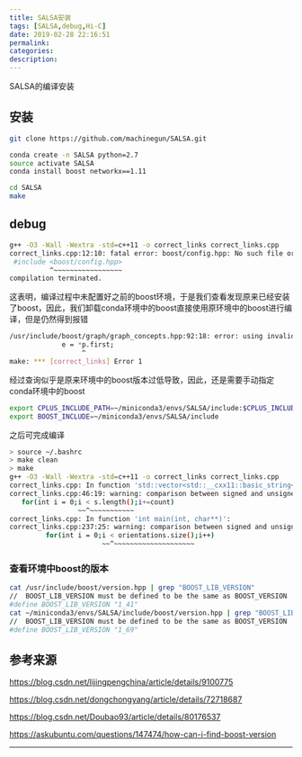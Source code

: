 ```yaml
---
title: SALSA安装
tags: [SALSA,debug,Hi-C]
date: 2019-02-28 22:16:51
permalink:
categories:
description:
---
```

<p class="description">SALSA的编译安装</p>

<!-- more -->

## 安装

```bash
git clone https://github.com/machinegun/SALSA.git

conda create -n SALSA python=2.7
source activate SALSA
conda install boost networkx==1.11

cd SALSA
make
```

## debug

```bash
g++ -O3 -Wall -Wextra -std=c++11 -o correct_links correct_links.cpp
correct_links.cpp:12:10: fatal error: boost/config.hpp: No such file or directory
 #include <boost/config.hpp>
          ^~~~~~~~~~~~~~~~~~
compilation terminated.
```

这表明，编译过程中未配置好之前的boost环境，于是我们查看发现原来已经安装了boost，因此，我们卸载conda环境中的boost直接使用原环境中的boost进行编译，但是仍然得到报错

```bash
/usr/include/boost/graph/graph_concepts.hpp:92:18: error: using invalid field 'boost::concepts::IncidenceGraph<G>::p'
             e = *p.first;
                  ^
make: *** [correct_links] Error 1
```

经过查询似乎是原来环境中的boost版本过低导致，因此，还是需要手动指定conda环境中的boost

```bash
export CPLUS_INCLUDE_PATH=~/miniconda3/envs/SALSA/include:$CPLUS_INCLUDE_PATH
export BOOST_INCLUDE=~/miniconda3/envs/SALSA/include
```

之后可完成编译

```bash
> source ~/.bashrc
> make clean
> make
g++ -O3 -Wall -Wextra -std=c++11 -o correct_links correct_links.cpp
correct_links.cpp: In function 'std::vector<std::__cxx11::basic_string<char> > split(const string&, size_t)':
correct_links.cpp:46:19: warning: comparison between signed and unsigned integer expressions [-Wsign-compare]
   for(int i = 0;i < s.length();i+=count)
                 ~~^~~~~~~~~~~~
correct_links.cpp: In function 'int main(int, char**)':
correct_links.cpp:237:25: warning: comparison between signed and unsigned integer expressions [-Wsign-compare]
         for(int i = 0;i < orientations.size();i++)
                       ~~^~~~~~~~~~~~~~~~~~~~~
```

### 查看环境中boost的版本

```bash
cat /usr/include/boost/version.hpp | grep "BOOST_LIB_VERSION"
//  BOOST_LIB_VERSION must be defined to be the same as BOOST_VERSION
#define BOOST_LIB_VERSION "1_41"
cat ~/miniconda3/envs/SALSA/include/boost/version.hpp | grep "BOOST_LIB_VERSION"
//  BOOST_LIB_VERSION must be defined to be the same as BOOST_VERSION
#define BOOST_LIB_VERSION "1_69"
```

## 参考来源

https://blog.csdn.net/lijingpengchina/article/details/9100775

https://blog.csdn.net/dongchongyang/article/details/72718687

https://blog.csdn.net/Doubao93/article/details/80176537

https://askubuntu.com/questions/147474/how-can-i-find-boost-version

<hr />